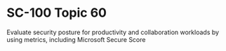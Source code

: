 # SC-100 Topic 60

Evaluate security posture for productivity and collaboration workloads by using metrics, including Microsoft Secure Score
